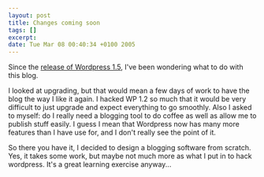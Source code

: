 ```yaml
--- 
layout: post
title: Changes coming soon
tags: []
excerpt:
date: Tue Mar 08 00:40:34 +0100 2005
---
```

Since the <a href="http://wordpress.org/development/2005/02/strayhorn/">release of Wordpress 1.5</a>, I've been wondering what to do with this blog. 

I looked at upgrading, but that would mean a few days of work to have the blog the way I like it again. I hacked WP 1.2 so much that it would be very difficult to just upgrade and expect everything to go smoothly. Also I asked to myself: do I really need a blogging tool to do coffee as well as allow me to publish stuff easily. I guess I mean that Wordpress now has many more features than I have use for, and I don't really see the point of it.

So there you have it, I decided to design a blogging software from scratch. Yes, it takes some work, but maybe not much more as what I put in to hack wordpress. It's a great learning exercise anyway...
